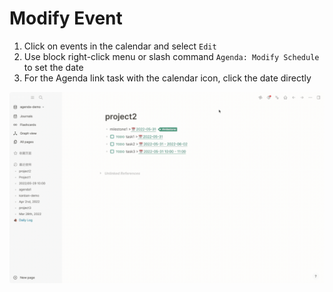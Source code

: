 # Modify Event

1. Click on events in the calendar and select `Edit`
2. Use block right-click menu or slash command `Agenda: Modify Schedule` to set the date
3. For the Agenda link task with the calendar icon, click the date directly

![agenda-link](../../screenshots/agenda-link.gif)